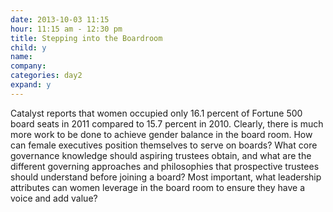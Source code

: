 ```yaml
---
date: 2013-10-03 11:15
hour: 11:15 am - 12:30 pm
title: Stepping into the Boardroom
child: y
name: 
company:
categories: day2
expand: y
---
```

Catalyst reports that women occupied only 16.1 percent of Fortune 500 board seats in 2011 compared to 15.7 percent in 2010. Clearly, there is much more work to be done to achieve gender balance in the board room. How can female executives position themselves to serve on boards? What core governance knowledge should aspiring trustees obtain, and what are the different governing approaches and philosophies that prospective trustees should understand before joining a board? Most important, what leadership attributes can women leverage in the board room to ensure they have a voice and add value?